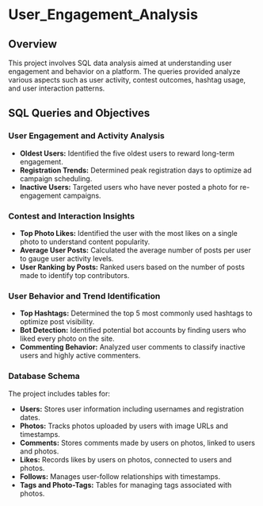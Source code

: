 
# User_Engagement_Analysis
## Overview
This project involves SQL data analysis aimed at understanding user engagement and behavior on a platform. The queries provided analyze various aspects such as user activity, contest outcomes, hashtag usage, and user interaction patterns.

## SQL Queries and Objectives

### User Engagement and Activity Analysis
- **Oldest Users:** Identified the five oldest users to reward long-term engagement.
- **Registration Trends:** Determined peak registration days to optimize ad campaign scheduling.
- **Inactive Users:** Targeted users who have never posted a photo for re-engagement campaigns.

### Contest and Interaction Insights
- **Top Photo Likes:** Identified the user with the most likes on a single photo to understand content popularity.
- **Average User Posts:** Calculated the average number of posts per user to gauge user activity levels.
- **User Ranking by Posts:** Ranked users based on the number of posts made to identify top contributors.

### User Behavior and Trend Identification
- **Top Hashtags:** Determined the top 5 most commonly used hashtags to optimize post visibility.
- **Bot Detection:** Identified potential bot accounts by finding users who liked every photo on the site.
- **Commenting Behavior:** Analyzed user comments to classify inactive users and highly active commenters.

### Database Schema
The project includes tables for:
- **Users:** Stores user information including usernames and registration dates.
- **Photos:** Tracks photos uploaded by users with image URLs and timestamps.
- **Comments:** Stores comments made by users on photos, linked to users and photos.
- **Likes:** Records likes by users on photos, connected to users and photos.
- **Follows:** Manages user-follow relationships with timestamps.
- **Tags and Photo-Tags:** Tables for managing tags associated with photos.
